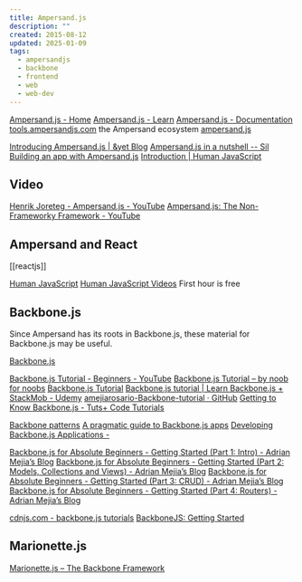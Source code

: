 ```yaml
---
title: Ampersand.js
description: ""
created: 2015-08-12
updated: 2025-01-09
tags:
  - ampersandjs
  - backbone
  - frontend
  - web
  - web-dev
---
```


[Ampersand.js - Home](http://ampersandjs.com/)
[Ampersand.js - Learn](https://ampersandjs.com/learn/)
[Ampersand.js - Documentation](http://ampersandjs.com/docs)
[tools.ampersandjs.com](http://tools.ampersandjs.com/) the Ampersand ecosystem
[ampersand.js](https://github.com/AmpersandJS?type=source)

[Introducing Ampersand.js | &yet Blog](https://blog.andyet.com/2014/06/25/introducing-ampersand-js)
[Ampersand.js in a nutshell -- Sil](http://silvdb.github.io/2015/04/20/ampersand-js-in-a-nutshell/)
[Building an app with Ampersand.js](http://iamsim.me/building-an-app-with-ampersand-js/)
[Introduction | Human JavaScript](http://read.humanjavascript.com/)

## Video

[Henrik Joreteg - Ampersand.js - YouTube](https://www.youtube.com/watch?v=k8JOKLEPSe0)
[Ampersand.js: The Non-Frameworky Framework - YouTube](https://www.youtube.com/watch?v=0epCeulgzrA)

## Ampersand and React

[[reactjs]]

[Human JavaScript](http://read.humanjavascript.com/)
[Human JavaScript Videos](http://learn.humanjavascript.com/react-ampersand) First hour is free

## Backbone.js

Since Ampersand has its roots in Backbone.js, these material for Backbone.js may be useful.

[Backbone.js](http://backbonejs.org/)

[Backbone.js Tutorial - Beginners - YouTube](https://www.youtube.com/watch?v=FZSjvWtUxYk)
[Backbone.js Tutorial – by noob for noobs](http://thomasdavis.github.io/2011/02/01/backbone-introduction.html)
[Backbone.js Tutorial](https://backbonetutorials.com/)
[Backbone.js tutorial | Learn Backbone.js + StackMob - Udemy](https://www.udemy.com/learn-backbonejs-stackmob/)
[amejiarosario-Backbone-tutorial · GitHub](https://github.com/amejiarosario/Backbone-tutorial)
[Getting to Know Backbone.js - Tuts+ Code Tutorials](http://code.tutsplus.com/series/getting-to-know-backbonejs--net-24408)

[Backbone patterns](http://ricostacruz.com/backbone-patterns/)
[A pragmatic guide to Backbone.js apps](http://pragmatic-backbone.com/)
[Developing Backbone.js Applications -](http://addyosmani.github.io/backbone-fundamentals/)

[Backbone.js for Absolute Beginners - Getting Started (Part 1: Intro) - Adrian Mejia’s Blog](http://adrianmejia.com/blog/2012/09/11/backbone-dot-js-for-absolute-beginners-getting-started)
[Backbone.js for Absolute Beginners - Getting Started (Part 2: Models, Collections and Views) - Adrian Mejia’s Blog](http://adrianmejia.com/blog/2012/09/13/backbone-js-for-absolute-beginners-getting-started-part-2/)
[Backbone.js for Absolute Beginners - Getting Started (Part 3: CRUD) - Adrian Mejia’s Blog](http://adrianmejia.com/blog/2012/09/13/backbonejs-for-absolute-beginners-getting-started-part-3/)
[Backbone.js for Absolute Beginners - Getting Started (Part 4: Routers) - Adrian Mejia’s Blog](http://adrianmejia.com/blog/2012/09/13/backbone-js-for-absolute-beginners-getting-started-part-4/)

[cdnjs.com - backbone.js tutorials](https://cdnjs.com/libraries/backbone.js/tutorials/)
[BackboneJS: Getting Started](https://auth0.com/blog/backbonejs-getting-started/)

## Marionette.js

[Marionette.js – The Backbone Framework](http://marionettejs.com/)
